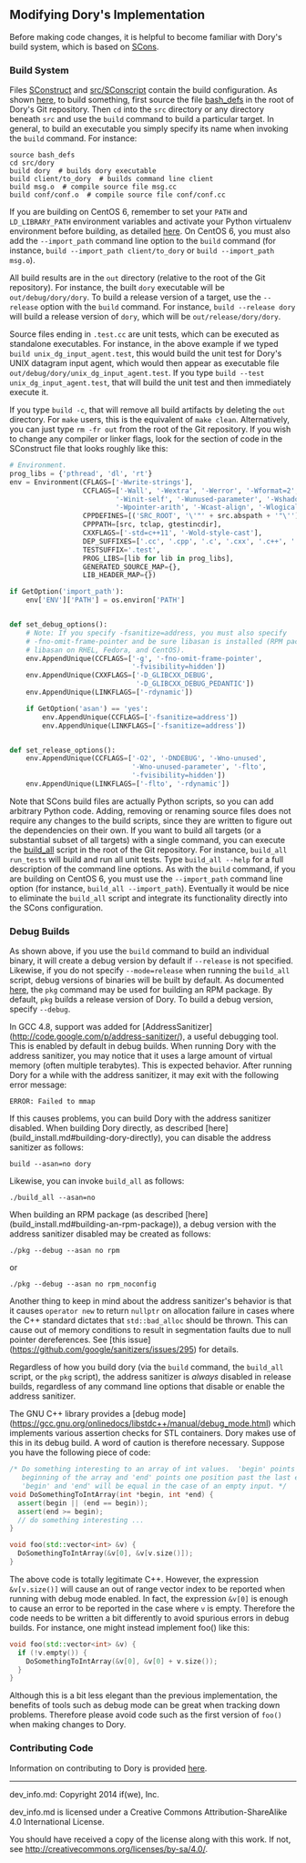 ## Modifying Dory's Implementation

Before making code changes, it is helpful to become familiar with Dory's build
system, which is based on [SCons](http://www.scons.org/).

### Build System

Files [SConstruct](../SConstruct) and [src/SConscript](../src/SConscript)
contain the build configuration.  As shown
[here](build_install.md#building-dory-directly), to build something, first
source the file [bash_defs](../bash_defs) in the root of Dory's Git
repository.  Then `cd` into the `src` directory or any directory beneath `src`
and use the `build` command to build a particular target.  In general, to build
an executable you simply specify its name when invoking the `build` command.
For instance:

```
source bash_defs
cd src/dory
build dory  # builds dory executable
build client/to_dory  # builds command line client
build msg.o  # compile source file msg.cc
build conf/conf.o  # compile source file conf/conf.cc
```

If you are building on CentOS 6, remember to set your `PATH` and
`LD_LIBRARY_PATH` environment variables and activate your Python virtualenv
environment before building, as detailed [here](centos_6_8_env.md).  On CentOS
6, you must also add the `--import_path` command line option to the `build`
command (for instance, `build --import_path client/to_dory` or
`build --import_path msg.o`).

All build results are in the `out` directory (relative to the root of the Git
repository).  For instance, the built `dory` executable will be
`out/debug/dory/dory`.  To build a release version of a target, use the
`--release` option with the `build` command.  For instance,
`build --release dory` will build a release version of `dory`, which will be
`out/release/dory/dory`.

Source files ending in `.test.cc` are unit tests, which can be executed as
standalone executables.  For instance, in the above example if we typed
`build unix_dg_input_agent.test`, this would build the unit test for Dory's
UNIX datagram input agent, which would then appear as executable file
`out/debug/dory/unix_dg_input_agent.test`.  If you type
`build --test unix_dg_input_agent.test`, that will build the unit test and then
immediately execute it.

If you type `build -c`, that will remove all build artifacts by deleting the
`out` directory.  For `make` users, this is the equivalent of `make clean`.
Alternatively, you can just type `rm -fr out` from the root of the Git
repository.  If you wish to change any compiler or linker flags, look for the
section of code in the SConstruct file that looks roughly like this:

```Python
# Environment.
prog_libs = {'pthread', 'dl', 'rt'}
env = Environment(CFLAGS=['-Wwrite-strings'],
                  CCFLAGS=['-Wall', '-Wextra', '-Werror', '-Wformat=2',
                          '-Winit-self', '-Wunused-parameter', '-Wshadow',
                          '-Wpointer-arith', '-Wcast-align', '-Wlogical-op'],
                  CPPDEFINES=[('SRC_ROOT', '\'"' + src.abspath + '"\'')],
                  CPPPATH=[src, tclap, gtestincdir],
                  CXXFLAGS=['-std=c++11', '-Wold-style-cast'],
                  DEP_SUFFIXES=['.cc', '.cpp', '.c', '.cxx', '.c++', '.C'],
                  TESTSUFFIX='.test',
                  PROG_LIBS=[lib for lib in prog_libs],
                  GENERATED_SOURCE_MAP={},
                  LIB_HEADER_MAP={})

if GetOption('import_path'):
    env['ENV']['PATH'] = os.environ['PATH']


def set_debug_options():
    # Note: If you specify -fsanitize=address, you must also specify
    # -fno-omit-frame-pointer and be sure libasan is installed (RPM package
    # libasan on RHEL, Fedora, and CentOS).
    env.AppendUnique(CCFLAGS=['-g', '-fno-omit-frame-pointer',
                              '-fvisibility=hidden'])
    env.AppendUnique(CXXFLAGS=['-D_GLIBCXX_DEBUG',
                               '-D_GLIBCXX_DEBUG_PEDANTIC'])
    env.AppendUnique(LINKFLAGS=['-rdynamic'])

    if GetOption('asan') == 'yes':
        env.AppendUnique(CCFLAGS=['-fsanitize=address'])
        env.AppendUnique(LINKFLAGS=['-fsanitize=address'])


def set_release_options():
    env.AppendUnique(CCFLAGS=['-O2', '-DNDEBUG', '-Wno-unused',
                              '-Wno-unused-parameter', '-flto',
                              '-fvisibility=hidden'])
    env.AppendUnique(LINKFLAGS=['-flto', '-rdynamic'])
```

Note that SCons build files are actually Python scripts, so you can add
arbitrary Python code.  Adding, removing or renaming source files does not
require any changes to the build scripts, since they are written to figure out
the dependencies on their own.  If you want to build all targets (or a
substantial subset of all targets) with a single command, you can execute the
[build_all](../build_all) script in the root of the Git repository.  For
instance, `build_all run_tests` will build and run all unit tests.  Type
`build_all --help` for a full description of the command line options.  As with
the `build` command, if you are building on CentOS 6, you must use the
`--import_path` command line option (for instance, `build_all --import_path`).
Eventually it would be nice to eliminate the `build_all` script and integrate
its functionality directly into the SCons configuration.

### Debug Builds

As shown above, if you use the `build` command to build an individual binary,
it will create a debug version by default if `--release` is not specified.
Likewise, if you do not specify `--mode=release` when running the `build_all`
script, debug versions of binaries will be built by default.  As documented
[here](build_install.md#building-an-rpm-package), the `pkg` command may be used
for building an RPM package.  By default, `pkg` builds a release version of
Dory.  To build a debug version, specify `--debug`.

In GCC 4.8, support was added for [AddressSanitizer]
(http://code.google.com/p/address-sanitizer/), a useful debugging tool.  This
is enabled by default in debug builds.  When running Dory with the address
sanitizer, you may notice that it uses a large amount of virtual memory (often
multiple terabytes).  This is expected behavior.  After running Dory for a
while with the address sanitizer, it may exit with the following error message:

```
ERROR: Failed to mmap
```

If this causes problems, you can build Dory with the address sanitizer
disabled.  When building Dory directly, as described [here]
(build_install.md#building-dory-directly), you can disable the address
sanitizer as follows:

```
build --asan=no dory
```

Likewise, you can invoke `build_all` as follows:

```
./build_all --asan=no
```

When building an RPM package (as described [here]
(build_install.md#building-an-rpm-package)), a debug version with the address
sanitizer disabled may be created as follows:

```
./pkg --debug --asan no rpm
```

or

```
./pkg --debug --asan no rpm_noconfig
```

Another thing to keep in mind about the address sanitizer's behavior is that it
causes `operator new` to return `nullptr` on allocation failure in cases where
the C++ standard dictates that `std::bad_alloc` should be thrown.  This can
cause out of memory conditions to result in segmentation faults due to null
pointer dereferences.  See [this issue]
(https://github.com/google/sanitizers/issues/295) for details.

Regardless of how you build dory (via the `build` command, the `build_all`
script, or the `pkg` script), the address sanitizer is *always* disabled in
release builds, regardless of any command line options that disable or enable
the address sanitizer.

The GNU C++ library provides a [debug mode]
(https://gcc.gnu.org/onlinedocs/libstdc++/manual/debug_mode.html) which
implements various assertion checks for STL containers.  Dory makes use of
this in its debug build. A word of caution is therefore necessary. Suppose you
have the following piece of code:

```C++
/* Do something interesting to an array of int values.  'begin' points to the
   beginning of the array and 'end' points one position past the last element.
   'begin' and 'end' will be equal in the case of an empty input. */
void DoSomethingToIntArray(int *begin, int *end) {
  assert(begin || (end == begin));
  assert(end >= begin);
  // do something interesting ...
}

void foo(std::vector<int> &v) {
  DoSomethingToIntArray(&v[0], &v[v.size()]);
}
```

The above code is totally legitimate C++.  However, the expression
`&v[v.size()]` will cause an out of range vector index to be reported when
running with debug mode enabled.  In fact, the expression `&v[0]` is enough to
cause an error to be reported in the case where `v` is empty.  Therefore the
code needs to be written a bit differently to avoid spurious errors in debug
builds. For instance, one might instead implement foo() like this:

```C++
void foo(std::vector<int> &v) {
  if (!v.empty()) {
    DoSomethingToIntArray(&v[0], &v[0] + v.size());
  }
}
```

Although this is a bit less elegant than the previous implementation, the
benefits of tools such as debug mode can be great when tracking down problems.
Therefore please avoid code such as the first version of `foo()` when making
changes to Dory.

### Contributing Code

Information on contributing to Dory is provided [here](../CONTRIBUTING.md).

-----

dev_info.md: Copyright 2014 if(we), Inc.

dev_info.md is licensed under a Creative Commons Attribution-ShareAlike 4.0
International License.

You should have received a copy of the license along with this work. If not,
see <http://creativecommons.org/licenses/by-sa/4.0/>.
